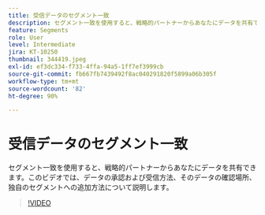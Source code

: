 ```yaml
---
title: 受信データのセグメント一致
description: セグメント一致を使用すると、戦略的パートナーからあなたにデータを共有できます。このビデオでは、データの承認および受信方法、そのデータの確認場所、独自のセグメントへの追加方法について説明します。
feature: Segments
role: User
level: Intermediate
jira: KT-10250
thumbnail: 344419.jpeg
exl-id: ef3dc334-f733-4ffa-94a5-1ff7ef3999cb
source-git-commit: fb667fb7439492f8ac040291820f5899a06b305f
workflow-type: tm+mt
source-wordcount: '82'
ht-degree: 90%

---
```


# 受信データのセグメント一致

セグメント一致を使用すると、戦略的パートナーからあなたにデータを共有できます。このビデオでは、データの承認および受信方法、そのデータの確認場所、独自のセグメントへの追加方法について説明します。

>[!VIDEO](https://video.tv.adobe.com/v/3411142/?learn=on&enablevpops&captions=jpn)

